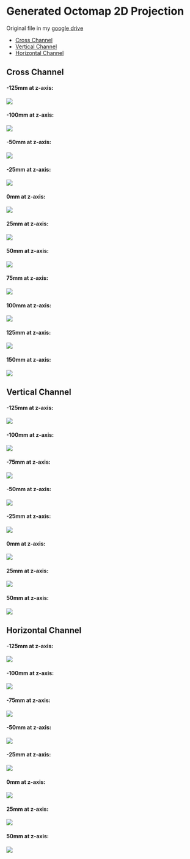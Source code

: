 # Generated Octomap 2D Projection
Original file in my [google drive](https://drive.google.com/drive/folders/1HgV6zERLH8rxN9RqLNoEfeIS3ymjdN0E?usp=sharing)<br>
* [Cross Channel](#cross-channel)
* [Vertical Channel](#vertical-channel)
* [Horizontal Channel](#horizontal-channel)
## Cross Channel
#### -125mm at z-axis:
<image src="cross/nz_125mm.png"><br>
#### -100mm at z-axis:
<image src="cross/nz_100mm.png"><br>
#### -50mm at z-axis:
<image src="cross/nz_050mm.png"><br>
#### -25mm at z-axis:
<image src="cross/nz_025mm.png"><br>
#### 0mm at z-axis:
<image src="cross/z_000mm.png"><br>
#### 25mm at z-axis:
<image src="cross/z_025mm.png"><br>
#### 50mm at z-axis:
<image src="cross/z_050mm.png"><br>
#### 75mm at z-axis:
<image src="cross/z_075mm.png"><br>
#### 100mm at z-axis:
<image src="cross/z_100mm.png"><br>
#### 125mm at z-axis:
<image src="cross/z_125mm.png"><br>
#### 150mm at z-axis:
<image src="cross/z_150mm.png"><br>
## Vertical Channel
#### -125mm at z-axis:
<image src="vertical/nz_125mm.png"><br>
#### -100mm at z-axis:
<image src="vertical/nz_100mm.png"><br>
#### -75mm at z-axis:
<image src="vertical/nz_075mm.png"><br>
#### -50mm at z-axis:
<image src="vertical/nz_050mm.png"><br>
#### -25mm at z-axis:
<image src="vertical/nz_025mm.png"><br>
#### 0mm at z-axis:
<image src="vertical/z_000mm.png"><br>
#### 25mm at z-axis:
<image src="vertical/z_025mm.png"><br>
#### 50mm at z-axis:
<image src="vertical/z_050mm.png"><br>
## Horizontal Channel
#### -125mm at z-axis:
<image src="horizontal/nz_125mm.png"><br>
#### -100mm at z-axis:
<image src="horizontal/nz_100mm.png"><br>
#### -75mm at z-axis:
<image src="horizontal/nz_075mm.png"><br>
#### -50mm at z-axis:
<image src="horizontal/nz_050mm.png"><br>
#### -25mm at z-axis:
<image src="horizontal/nz_025mm.png"><br>
#### 0mm at z-axis:
<image src="horizontal/z_000mm.png"><br>
#### 25mm at z-axis:
<image src="horizontal/z_025mm.png"><br>
#### 50mm at z-axis:
<image src="horizontal/z_050mm.png"><br>
